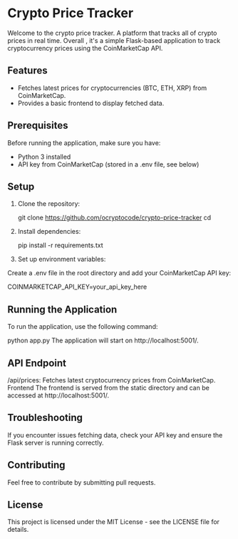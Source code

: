 # Crypto Price Tracker

Welcome to the crypto price tracker.
A platform that tracks all of crypto prices in real time.
Overall , it's a simple Flask-based application to track cryptocurrency prices using the CoinMarketCap API.

## Features

- Fetches latest prices for cryptocurrencies (BTC, ETH, XRP) from CoinMarketCap.
- Provides a basic frontend to display fetched data.

## Prerequisites

Before running the application, make sure you have:

- Python 3 installed
- API key from CoinMarketCap (stored in a .env file, see below)

## Setup

1. Clone the repository:
   
    git clone https://github.com/ocryptocode/crypto-price-tracker
    cd <repository-directory>

2. Install dependencies:

    pip install -r requirements.txt

3. Set up environment variables:

Create a .env file in the root directory and add your CoinMarketCap API key:

COINMARKETCAP_API_KEY=your_api_key_here

## Running the Application
To run the application, use the following command:

python app.py
The application will start on http://localhost:5001/.

## API Endpoint
/api/prices: Fetches latest cryptocurrency prices from CoinMarketCap.
Frontend
The frontend is served from the static directory and can be accessed at http://localhost:5001/.

## Troubleshooting
If you encounter issues fetching data, check your API key and ensure the Flask server is running correctly.

## Contributing
Feel free to contribute by submitting pull requests.

## License
This project is licensed under the MIT License - see the LICENSE file for details.
 
